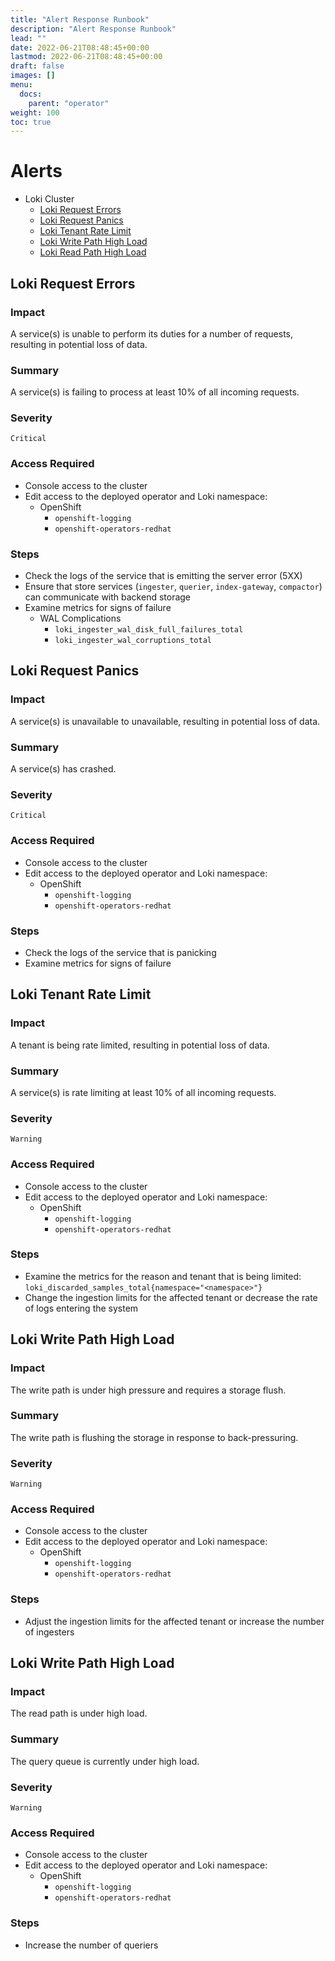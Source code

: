```yaml
---
title: "Alert Response Runbook"
description: "Alert Response Runbook"
lead: ""
date: 2022-06-21T08:48:45+00:00
lastmod: 2022-06-21T08:48:45+00:00
draft: false
images: []
menu:
  docs:
    parent: "operator"
weight: 100
toc: true
---
```


# Alerts

<!-- TOC depthTo:2 -->

- Loki Cluster
  - [Loki Request Errors](#Loki-Request-Errors)
  - [Loki Request Panics](#Loki-Request-Panics)
  - [Loki Tenant Rate Limit](#Loki-Tenant-Rate-Limit)
  - [Loki Write Path High Load](#Loki-Write-Path-High-Load)
  - [Loki Read Path High Load](#Loki-Read-Path-High-Load)

<!-- /TOC -->

## Loki Request Errors

### Impact

A service(s) is unable to perform its duties for a number of requests, resulting in potential loss of data.

### Summary

A service(s) is failing to process at least 10% of all incoming requests.

### Severity

`Critical`

### Access Required

- Console access to the cluster
- Edit access to the deployed operator and Loki namespace:
  - OpenShift
    - `openshift-logging`
    - `openshift-operators-redhat`

### Steps

- Check the logs of the service that is emitting the server error (5XX)
- Ensure that store services (`ingester`, `querier`, `index-gateway`, `compactor`) can communicate with backend storage
- Examine metrics for signs of failure
  - WAL Complications
    - `loki_ingester_wal_disk_full_failures_total`
    - `loki_ingester_wal_corruptions_total`


## Loki Request Panics

### Impact

A service(s) is unavailable to unavailable, resulting in potential loss of data.

### Summary

A service(s) has crashed.

### Severity

`Critical`

### Access Required

- Console access to the cluster
- Edit access to the deployed operator and Loki namespace:
  - OpenShift
    - `openshift-logging`
    - `openshift-operators-redhat`

### Steps

- Check the logs of the service that is panicking
- Examine metrics for signs of failure

## Loki Tenant Rate Limit

### Impact

A tenant is being rate limited, resulting in potential loss of data.

### Summary

A service(s) is rate limiting at least 10% of all incoming requests.

### Severity

`Warning`

### Access Required

- Console access to the cluster
- Edit access to the deployed operator and Loki namespace:
  - OpenShift
    - `openshift-logging`
    - `openshift-operators-redhat`

### Steps

- Examine the metrics for the reason and tenant that is being limited: `loki_discarded_samples_total{namespace="<namespace>"}`
- Change the ingestion limits for the affected tenant or decrease the rate of logs entering the system

## Loki Write Path High Load

### Impact

The write path is under high pressure and requires a storage flush.

### Summary

The write path is flushing the storage in response to back-pressuring.

### Severity

`Warning`

### Access Required

- Console access to the cluster
- Edit access to the deployed operator and Loki namespace:
  - OpenShift
    - `openshift-logging`
    - `openshift-operators-redhat`

### Steps

- Adjust the ingestion limits for the affected tenant or increase the number of ingesters

## Loki Write Path High Load

### Impact

The read path is under high load.

### Summary

The query queue is currently under high load.

### Severity

`Warning`

### Access Required

- Console access to the cluster
- Edit access to the deployed operator and Loki namespace:
  - OpenShift
    - `openshift-logging`
    - `openshift-operators-redhat`

### Steps

- Increase the number of queriers
